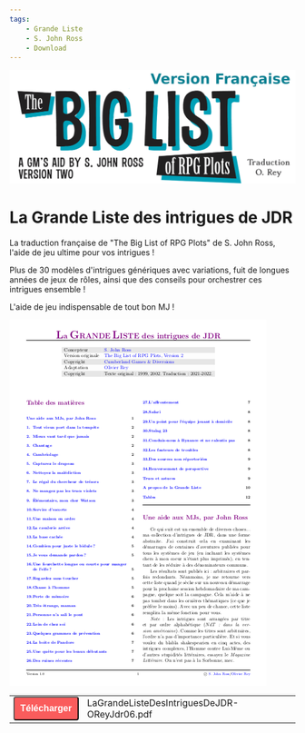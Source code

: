 ```yaml
---
tags:
    - Grande Liste
    - S. John Ross
    - Download
---
```


![header](../images/grande-liste/fr.png)

# La Grande Liste des intrigues de JDR

La traduction française de "The Big List of RPG Plots" de S. John Ross, l'aide de jeu ultime pour vos intrigues !

Plus de 30 modèles d'intrigues génériques avec variations, fuit de longues années de jeux de rôles, ainsi que des conseils pour orchestrer ces intrigues ensemble !

L'aide de jeu indispensable de tout bon MJ !

![couverture](../images/grande-liste/proj2.png)

<table>
<tr>
<td><button type="submit" style="font-size:16px;border-radius: 4px;font-weight: bold;background:#fa5c5c;color:white;padding:10px" onclick="window.location.href='../../files/grande-liste/LaGrandeListeDesIntriguesDeJDR-OReyJdr06.pdf';">Télécharger</button></td>
<td style="font-size:16px">LaGrandeListeDesIntriguesDeJDR-OReyJdr06.pdf</td>
</tr>
</table>

